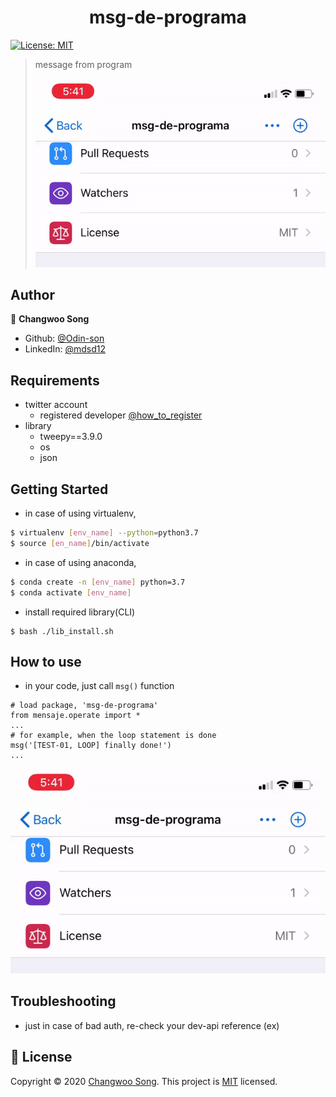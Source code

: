 <h1 align="center">msg-de-programa</h1>
<p>
  <a href="https://github.com/Odin-son/msg-de-programa/master/LICENSE" target="_blank">
    <img alt="License: MIT" src="https://img.shields.io/badge/License-MIT-yellow.svg" />
  </a>
</p>

> message from program
>
> ![message-demo](demo/demo.gif)

## Author

👤 **Changwoo Song**

* Github: [@Odin-son](https://github.com/Odin-son)
* LinkedIn: [@mdsd12](https://linkedin.com/in/mdsd12)

## Requirements
* twitter account
    * registered developer [@how_to_register](https://blog.naver.com/mdsd12/222100803033) 
* library
    * tweepy==3.9.0
    * os
    * json

## Getting Started
* in case of using virtualenv,
```bash
$ virtualenv [env_name] --python=python3.7
$ source [en_name]/bin/activate
```
* in case of using anaconda,
```bash
$ conda create -n [env_name] python=3.7
$ conda activate [env_name]
```
* install required library(CLI)
```
$ bash ./lib_install.sh 
```

## How to use
* in your code, just call `msg()` function
```
# load package, 'msg-de-programa'
from mensaje.operate import *
...
# for example, when the loop statement is done
msg('[TEST-01, LOOP] finally done!')
...
```
![message-demo](demo/demo.gif)

## Troubleshooting
* just in case of bad auth, re-check your dev-api reference (ex)

## 📝 License

Copyright © 2020 [Changwoo Song](https://github.com/Odin-son).
This project is [MIT](https://github.com/Odin-son/msg-de-programa/master/LICENSE) licensed.
